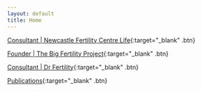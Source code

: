 ```yaml
---
layout: default
title: Home
---
```


[Consultant \| Newcastle Fertility Centre Life][1]{:target="_blank" .btn}

[Founder \| The Big Fertility Project][2]{:target="_blank" .btn}

[Consultant \| Dr Fertility][3]{:target="_blank" .btn}

[Publications][4]{:target="_blank" .btn}

[1]: https://www.newcastle-hospitals.nhs.uk/hospitals/fertility-centre/
[2]: https://bigfertilityproject.com
[3]: https://support.drfertility.co.uk/dr-matthew-prior
[4]: https://scholar.google.com/citations?user=s7QRVkQAAAAJ&hl=en#
